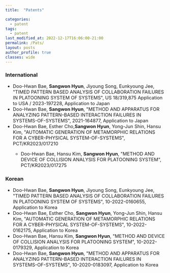 ```yaml
---
title:  "Patents"

categories:
  - patent
tags:
  - patent
last_modified_at: 2022-12-17T16:06:00-21:00 
permalink: /Pats/ 
layout: posts
author_profile: true
classes: wide
---
```


### International
* <span style="font-size:11pt"> Doo-Hwan Bae, **Sangwon Hyun**, Jiyoung Song, Eunkyoung Jee, "TIMED PATTERN BASED ANALYSIS OF COLLABORATION FAILURES IN PLATOONING SYSTEM OF SYSTEMS", US 18/319,875 Application to USA / 2023-197228, Application to Japan
* <span style="font-size:11pt"> Doo-Hwan Bae, **Sangwon Hyun**, "METHOD AND APPARATUS FOR ANALYZING PATTERN-BASED INTERACTION FAILURES IN SYSTEMS-OF-SYSTEMS", 2021-164877, Application to Japan
* <span style="font-size:11pt"> Doo-Hwan Bae, Esther Cho,**Sangwon Hyun**, Yong-Jun Shin, Hansu Kim, "AUTOMATIC GENERATION OF METAMORPHIC RELATIONS FOR A CYBER-PHYSICAL SYSTEM-OF-SYSTEMS", PCT/KR2023/017210
  * <span style="font-size:11pt"> Doo-Hwan Bae, Hansu Kim, **Sangwon Hyun**, "METHOD AND DEVICE OF COLLISION ANALYSIS FOR PLATOONING SYSTEM", PCT/KR2023/017275

### Korean
* <span style="font-size:11pt"> Doo-Hwan Bae, **Sangwon Hyun**, Jiyoung Song, Eunkyoung Jee, "TIMED PATTERN BASED ANALYSIS OF COLLABORATION FAILURES IN PLATOONING SYSTEM OF SYSTEMS", 10-2022-0160655, Application to Korea
* <span style="font-size:11pt"> Doo-Hwan Bae, Esther Cho, **Sangwon Hyun**, Yong-Jun Shin, Hansu Kim, "AUTOMATIC GENERATION OF METAMORPHIC RELATIONS FOR A CYBER-PHYSICAL SYSTEM-OF-SYSTEMS", 10-2022-0162175, Application to Korea
* <span style="font-size:11pt"> Doo-Hwan Bae, Hansu Kim, **Sangwon Hyun**, "METHOD AND DEVICE OF COLLISION ANALYSIS FOR PLATOONING SYSTEM", 10-2022-0179329, Application to Korea
* <span style="font-size:11pt"> Doo-Hwan Bae, **Sangwon Hyun**, "METHOD AND APPARATUS FOR ANALYZING PATTERN-BASED INTERACTION FAILURES IN SYSTEMS-OF-SYSTEMS", 10-2020-0183097, Application to Korea
